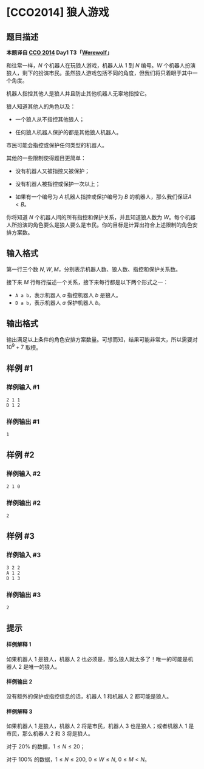 # [CCO2014] 狼人游戏

## 题目描述

**本题译自 [CCO 2014](https://cemc.math.uwaterloo.ca/contests/computing/2014/index.html) Day1 T3「[Werewolf](https://cemc.math.uwaterloo.ca/contests/computing/2014/Stage%202/day1.pdf)」**

和往常一样，$N$ 个机器人在玩狼人游戏，机器人从 $1$ 到 $N$ 编号。$W$ 个机器人扮演狼人，剩下的扮演市民。虽然狼人游戏包括不同的角度，但我们将只着眼于其中一个角度。

机器人指控其他人是狼人并且防止其他机器人无辜地指控它。

狼人知道其他人的角色以及：

- 一个狼人从不指控其他狼人；

- 任何狼人机器人保护的都是其他狼人机器人。

市民可能会指控或保护任何类型的机器人。

其他的一些限制使得题目更简单：

- 没有机器人又被指控又被保护；

- 没有机器人被指控或保护一次以上；

- 如果有一个编号为 $A$ 机器人指控或保护编号为 $B$ 的机器人，那么我们保证$A<B$。

你将知道 $N$ 个机器人间的所有指控和保护关系，并且知道狼人数为 $W$。每个机器人所扮演的角色要么是狼人要么是市民。你的目标是计算出符合上述限制的角色安排方案数。

## 输入格式

第一行三个数 $N,W,M$，分别表示机器人数、狼人数、指控和保护关系数。

接下来 $M$ 行每行描述一个关系，接下来每行都是以下两个形式之一：
- `A a b`，表示机器人 $a$ 指控机器人 $b$ 是狼人。
- `D a b`，表示机器人 $a$ 保护机器人 $b$。


## 输出格式

输出满足以上条件的角色安排方案数量。可想而知，结果可能非常大，所以需要对 $10^9+7$ 取模。

## 样例 #1

### 样例输入 #1
```
2 1 1
D 1 2
```

### 样例输出 #1

```
1
```

## 样例 #2

### 样例输入 #2
```
2 1 0
```

### 样例输出 #2

```
2
```

## 样例 #3

### 样例输入 #3
```
3 2 2
A 1 2
D 1 3
```

### 样例输出 #3

```
2
```

## 提示

#### 样例解释 1
如果机器人 $1$ 是狼人，机器人 $2$ 也必须是，那么狼人就太多了！唯一的可能是机器人 $2$ 是唯一的狼人。

#### 样例输出 2
没有额外的保护或指控信息的话，机器人 $1$ 和机器人 $2$ 都可能是狼人。

#### 样例解释 3
如果机器人 $1$ 是狼人，机器人 $2$ 将是市民，机器人 $3$ 也是狼人；或者机器人 $1$ 是市民，那么机器人 $2$ 和 $3$ 将是狼人。

对于 $20\%$ 的数据，$1\le N\le 20$；

对于 $100\%$ 的数据，$1\le N\le 200,$ $0\le W\le N,$ $0\le M<N$。

